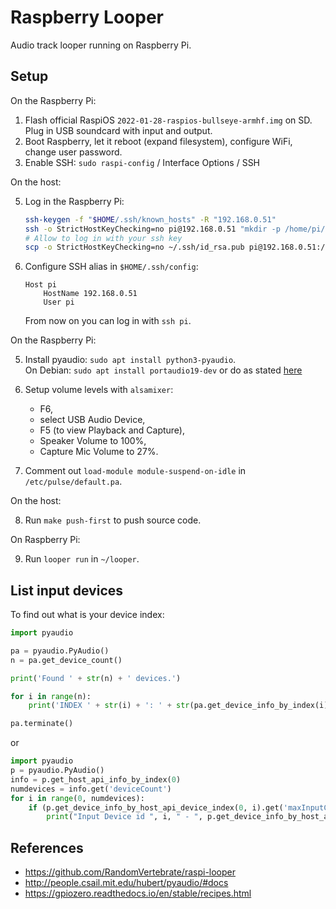 # Raspberry Looper
Audio track looper running on Raspberry Pi.

## Setup

On the Raspberry Pi:

1. Flash official RaspiOS `2022-01-28-raspios-bullseye-armhf.img` on SD.  
   Plug in USB soundcard with input and output.
2. Boot Raspberry, let it reboot (expand filesystem), configure WiFi, change user password.
3. Enable SSH: `sudo raspi-config` / Interface Options / SSH

On the host:

5. Log in the Raspberry Pi:
    ```bash
    ssh-keygen -f "$HOME/.ssh/known_hosts" -R "192.168.0.51"
    ssh -o StrictHostKeyChecking=no pi@192.168.0.51 "mkdir -p /home/pi/.ssh"
    # Allow to log in with your ssh key
    scp -o StrictHostKeyChecking=no ~/.ssh/id_rsa.pub pi@192.168.0.51:/home/pi/.ssh/authorized_keys
    ```

4. Configure SSH alias in `$HOME/.ssh/config`:
    ```
    Host pi
        HostName 192.168.0.51
        User pi
    ```
    From now on you can log in with `ssh pi`.

On the Raspberry Pi:

5. Install pyaudio: `sudo apt install python3-pyaudio`.  
    On Debian: `sudo apt install portaudio19-dev` or do as stated [here](https://stackoverflow.com/a/35593426/6772197)

6. Setup volume levels with `alsamixer`:
    - F6, 
    - select USB Audio Device,
    - F5 (to view Playback and Capture), 
    - Speaker Volume to 100%,
    - Capture Mic Volume to 27%.

7. Comment out `load-module module-suspend-on-idle` in `/etc/pulse/default.pa`.

On the host:

8. Run `make push-first` to push source code.

On Raspberry Pi:

9. Run `looper run` in `~/looper`.

## List input devices
To find out what is your device index:

```python
import pyaudio

pa = pyaudio.PyAudio()
n = pa.get_device_count()

print('Found ' + str(n) + ' devices.')

for i in range(n):
    print('INDEX ' + str(i) + ': ' + str(pa.get_device_info_by_index(i)['name']))

pa.terminate()
```

or

```python
import pyaudio
p = pyaudio.PyAudio()
info = p.get_host_api_info_by_index(0)
numdevices = info.get('deviceCount')
for i in range(0, numdevices):
    if (p.get_device_info_by_host_api_device_index(0, i).get('maxInputChannels')) > 0:
        print("Input Device id ", i, " - ", p.get_device_info_by_host_api_device_index(0, i).get('name'))
```


## References
- https://github.com/RandomVertebrate/raspi-looper
- http://people.csail.mit.edu/hubert/pyaudio/#docs
- https://gpiozero.readthedocs.io/en/stable/recipes.html
